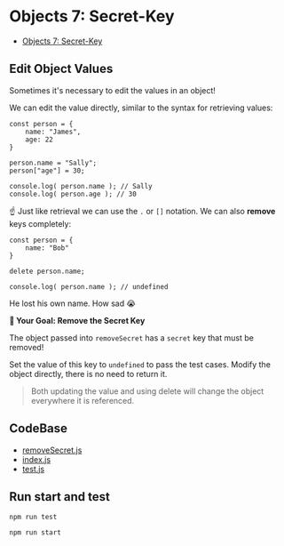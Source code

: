 # Objects 7: Secret-Key

-   [Objects 7: Secret-Key](https://university.alchemy.com/course/js/sc/5d955d0e09d5ed335cbf098b/stage/5e3ceaaeac69d729dded0241)

##  Edit Object Values

Sometimes it's necessary to edit the values in an object!

We can edit the value directly, similar to the syntax for retrieving values:

```
const person = {
    name: "James",
    age: 22
}

person.name = "Sally";
person["age"] = 30;

console.log( person.name ); // Sally
console.log( person.age ); // 30
```

☝️ Just like retrieval we can use the `.` or `[]` notation. We can also **remove** keys completely:

```
const person = { 
    name: "Bob"
}

delete person.name;

console.log( person.name ); // undefined
```
He lost his own name. How sad 😭

**🏁 Your Goal: Remove the Secret Key**

The object passed into `removeSecret` has a `secret` key that must be removed!

Set the value of this key to `undefined` to pass the test cases. Modify the object directly, there is no need to return it.

>   Both updating the value and using delete will change the object everywhere it is referenced.

## CodeBase

-   [removeSecret.js](removeSecret.js)
-   [index.js](index.js)
-   [test.js](test.js)

## Run start and test

```
npm run test
```

```
npm run start
```
